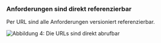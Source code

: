 ### Anforderungen sind direkt referenzierbar
Per URL sind alle Anforderungen versioniert referenzierbar.

![Abbildung 4: Die URLs sind direkt abrufbar][directReference]

[directReference]: https://raw.githubusercontent.com/DomainDrivenArchitecture/ddaArchitecture/requirements/images/30_requirements/FitnesseReferenzenAufAnforderungen.png "Abbildung 4: Die URLs sind direkt abrufbar"
